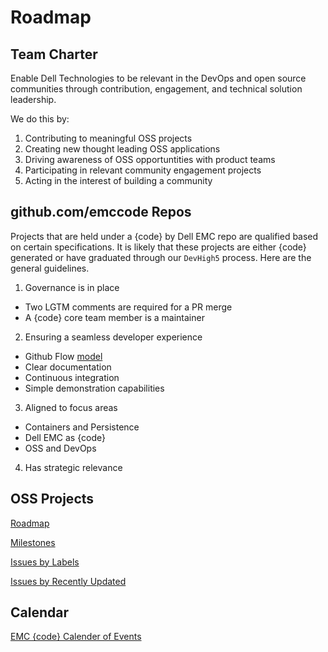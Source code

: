 # Roadmap
## Team Charter
Enable Dell Technologies to be relevant in the DevOps and open source communities through contribution, engagement, and technical solution leadership.

We do this by:

1. Contributing to meaningful OSS projects
2. Creating new thought leading OSS applications
3. Driving awareness of OSS opportuntities with product teams
4. Participating in relevant community engagement projects
5. Acting in the interest of building a community

## github.com/emccode Repos
Projects that are held under a {code} by Dell EMC repo are qualified based on certain specifications.  It is likely that these projects are either {code} generated or have graduated through our `DevHigh5` process.  Here are the general guidelines.

1. Governance is in place
  - Two LGTM comments are required for a PR merge
  - A {code} core team member is a maintainer
2. Ensuring a seamless developer experience
  - Github Flow [model](https://guides.github.com/introduction/flow/)
  - Clear documentation
  - Continuous integration
  - Simple demonstration capabilities
3. Aligned to focus areas
  - Containers and Persistence  
  - Dell EMC as {code}
  - OSS and DevOps
4. Has strategic relevance


## OSS Projects

[Roadmap](https://github.com/emccode/roadmap/wiki)

[Milestones](https://github.com/emccode/roadmap/milestones?direction=asc&sort=due_date&state=open)

[Issues by Labels](https://github.com/emccode/roadmap/labels)

[Issues by Recently Updated](https://github.com/emccode/roadmap/issues?&q=is%3Aissue+sort%3Aupdated-desc+)

## Calendar

[EMC {code} Calender of Events](https://www.google.com/calendar/embed?src=52rlkjj3h1lsfqmi5hr0475ceg%40group.calendar.google.com&ctz=America/Pacific)




